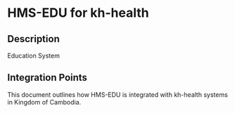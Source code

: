 # HMS-EDU for kh-health

## Description

Education System

## Integration Points

This document outlines how HMS-EDU is integrated with kh-health systems in Kingdom of Cambodia.

